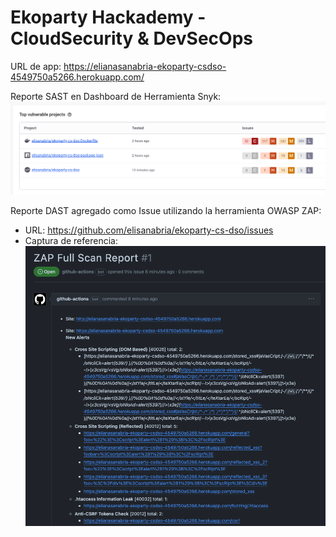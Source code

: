 # Ekoparty Hackademy - CloudSecurity & DevSecOps

URL de app: https://elianasanabria-ekoparty-csdso-4549750a5266.herokuapp.com/

Reporte SAST en Dashboard de Herramienta Snyk:
![Captura de referencia](results/Screenshot-Snyk.png)

Reporte DAST agregado como Issue utilizando la herramienta OWASP ZAP:
- URL: https://github.com/elisanabria/ekoparty-cs-dso/issues
- Captura de referencia:
![Captura de referencia](results/Screenshot-Issue.png)

